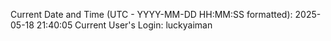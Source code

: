 Current Date and Time (UTC - YYYY-MM-DD HH:MM:SS formatted): 2025-05-18 21:40:05
Current User's Login: luckyaiman
